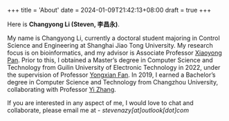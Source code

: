 +++
title = 'About'
date = 2024-01-09T21:42:13+08:00
draft = true
+++

Here is **Changyong Li (Steven, 李昌永)**.

My name is Changyong Li, currently a doctoral student majoring in Control Science and Engineering at Shanghai Jiao Tong University. My research focus is on bioinformatics, and my advisor is Associate Professor [Xiaoyong Pan](https://xypan1232.github.io/). Prior to this, I obtained a Master’s degree in Computer Science and Technology from Guilin University of Electronic Technology in 2022, under the supervision of Professor [Yongxian Fan](https://dasegroup.github.io). In 2019, I earned a Bachelor’s degree in Computer Science and Technology from Changzhou University, collaborating with Professor [Yi Zhang](https://cmee.cczu.edu.cn/2017/0410/c12130a154442/page.htm).

If you are interested in any aspect of me, I would love to chat and collaborate, please email me at - *stevenazy[at]outlook[dot]com*
